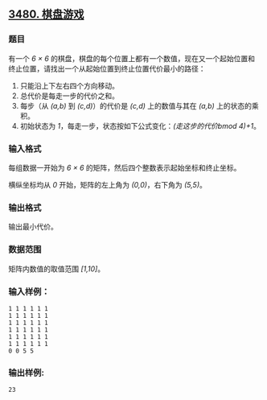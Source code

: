 ## [3480. 棋盘游戏](https://www.acwing.com/problem/content/3483/)

### 题目

有一个 *6 × 6* 的棋盘，棋盘的每个位置上都有一个数值，现在又一个起始位置和终止位置，请找出一个从起始位置到终止位置代价最小的路径：

1. 只能沿上下左右四个方向移动。
2. 总代价是每走一步的代价之和。
3. 每步（从 *(a,b)* 到 *(c,d)*）的代价是 *(c,d)* 上的数值与其在 *(a,b)* 上的状态的乘积。
4. 初始状态为 *1*，每走一步，状态按如下公式变化：*(*走这步的代价*bmod 4)+1*。

### 输入格式

每组数据一开始为 *6 × 6* 的矩阵，然后四个整数表示起始坐标和终止坐标。

横纵坐标均从 *0* 开始，矩阵的左上角为 *(0,0)*，右下角为 *(5,5)*。

### 输出格式

输出最小代价。

### 数据范围

矩阵内数值的取值范围 *[1,10]*。

### 输入样例：

```
1 1 1 1 1 1
1 1 1 1 1 1
1 1 1 1 1 1
1 1 1 1 1 1
1 1 1 1 1 1
1 1 1 1 1 1
0 0 5 5
```

### 输出样例:

```
23
```
